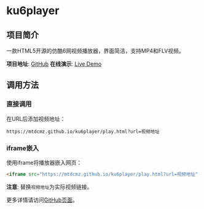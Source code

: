 # ku6player

## 项目简介

一款HTML5开源的仿酷6网视频播放器，界面简洁，支持MP4和FLV视频。

**项目地址**: [GitHub](https://github.com/mtdcmz/ku6player)
**在线演示**: [Live Demo](https://mtdcmz.github.io/ku6player/play.html?url=)

## 调用方法

### 直接调用

在URL后添加视频地址：
```
https://mtdcmz.github.io/ku6player/play.html?url=视频地址
```

### iframe嵌入

使用iframe将播放器嵌入网页：
```html
<iframe src="https://mtdcmz.github.io/ku6player/play.html?url=视频地址" width="640" height="360" frameborder="0" allowfullscreen></iframe>
```

**注意**: 替换`视频地址`为实际视频链接。

更多详情请访问[GitHub页面](https://github.com/mtdcmz/ku6player)。

